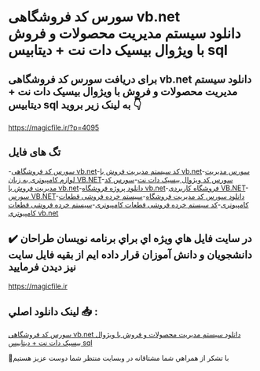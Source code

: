 # سورس کد فروشگاهی vb.net دانلود سیستم مدیریت محصولات و فروش با ویژوال بیسیک دات نت + دیتابیس sql

## برای دریافت سورس کد فروشگاهی vb.net دانلود سیستم مدیریت محصولات و فروش با ویژوال بیسیک دات نت + دیتابیس sql به لینک زیر بروید 👇

https://magicfile.ir/?p=4095

## تگ های فایل

-[سورس کد فروشگاهی vb.net](https://magicfile.ir/product/%d8%b3%d9%88%d8%b1%d8%b3-%da%a9%d8%af-%d9%81%d8%b1%d9%88%d8%b4%da%af%d8%a7%d9%87%db%8c-vbnet/)-[کد سیستم مدیریت فروش با vb.net](https://magicfile.ir/product/%d8%b3%d9%88%d8%b1%d8%b3-%da%a9%d8%af-%d9%81%d8%b1%d9%88%d8%b4%da%af%d8%a7%d9%87%db%8c-vbnet/)-[سورس مدیریت لوازم کامپیوتری به زبان VB.NET](https://magicfile.ir/product/%d8%b3%d9%88%d8%b1%d8%b3-%da%a9%d8%af-%d9%81%d8%b1%d9%88%d8%b4%da%af%d8%a7%d9%87%db%8c-vbnet/)-[سورس کد ویژوال بیسیک دات نت](https://magicfile.ir/product/%d8%b3%d9%88%d8%b1%d8%b3-%da%a9%d8%af-%d9%81%d8%b1%d9%88%d8%b4%da%af%d8%a7%d9%87%db%8c-vbnet/)-[سورس کد مدیریت فروش با vb.net](https://magicfile.ir/product/%d8%b3%d9%88%d8%b1%d8%b3-%da%a9%d8%af-%d9%81%d8%b1%d9%88%d8%b4%da%af%d8%a7%d9%87%db%8c-vbnet/)-[دانلود پروژه فروشگاه vb.net](https://magicfile.ir/product/%d8%b3%d9%88%d8%b1%d8%b3-%da%a9%d8%af-%d9%81%d8%b1%d9%88%d8%b4%da%af%d8%a7%d9%87%db%8c-vbnet/)-[فروشگاه کاربردی VB.NET](https://magicfile.ir/product/%d8%b3%d9%88%d8%b1%d8%b3-%da%a9%d8%af-%d9%81%d8%b1%d9%88%d8%b4%da%af%d8%a7%d9%87%db%8c-vbnet/)-[سورس VB.NET](https://magicfile.ir/product/%d8%b3%d9%88%d8%b1%d8%b3-%da%a9%d8%af-%d9%81%d8%b1%d9%88%d8%b4%da%af%d8%a7%d9%87%db%8c-vbnet/)-[دانلود سورس کد مدیریت فروشگاه](https://magicfile.ir/product/%d8%b3%d9%88%d8%b1%d8%b3-%da%a9%d8%af-%d9%81%d8%b1%d9%88%d8%b4%da%af%d8%a7%d9%87%db%8c-vbnet/)-[سیستم خرده فروشی قطعات کامپیوتری](https://magicfile.ir/product/%d8%b3%d9%88%d8%b1%d8%b3-%da%a9%d8%af-%d9%81%d8%b1%d9%88%d8%b4%da%af%d8%a7%d9%87%db%8c-vbnet/)-[کد سیستم خرده فروشی قطعات کامپیوتری](https://magicfile.ir/product/%d8%b3%d9%88%d8%b1%d8%b3-%da%a9%d8%af-%d9%81%d8%b1%d9%88%d8%b4%da%af%d8%a7%d9%87%db%8c-vbnet/)-[سیستم خرده فروشی قطعات کامپیوتری vb.net](https://magicfile.ir/product/%d8%b3%d9%88%d8%b1%d8%b3-%da%a9%d8%af-%d9%81%d8%b1%d9%88%d8%b4%da%af%d8%a7%d9%87%db%8c-vbnet/)

## ✔️ در سايت فايل هاي ويژه اي براي برنامه نويسان طراحان دانشجويان و دانش آموزان قرار داده ايم از بقيه فايل سايت نيز ديدن فرماييد

https://magicfile.ir


## لينک دانلود اصلي 📥 :

[سورس کد فروشگاهی vb.net دانلود سیستم مدیریت محصولات و فروش با ویژوال بیسیک دات نت + دیتابیس sql](https://magicfile.ir/product/%d8%b3%d9%88%d8%b1%d8%b3-%da%a9%d8%af-%d9%81%d8%b1%d9%88%d8%b4%da%af%d8%a7%d9%87%db%8c-vbnet/) 


🙏با تشکر از همراهي شما مشتاقانه در وبسایت منتظر شما دوست عزیز هستیم

